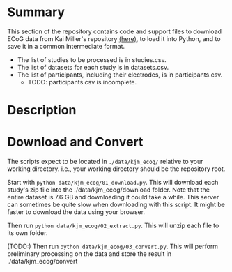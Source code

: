 # Summary

This section of the repository contains code and support files to download ECoG data from Kai Miller's
repository [(here)](https://exhibits.stanford.edu/data/catalog/zk881ps0522),
to load it into Python, and to save it in a common intermediate format.

* The list of studies to be processed is in studies.csv.
* The list of datasets for each study is in datasets.csv.
* The list of participants, including their electrodes, is in participants.csv.
    * TODO: participants.csv is incomplete.

# Description

# Download and Convert

The scripts expect to be located in `./data/kjm_ecog/` relative to your working directory.
i.e., your working directory should be the repository root.

Start with `python data/kjm_ecog/01_download.py`.
This will download each study's zip file into the ./data/kjm_ecog/download folder.
Note that the entire dataset is 7.6 GB and downloading it could take a while.
This server can sometimes be quite slow when downloading with this script.
It might be faster to download the data using your browser. 

Then run `python data/kjm_ecog/02_extract.py`. This will unzip each file to its own folder.

(TODO:) Then run `python data/kjm_ecog/03_convert.py`. This will perform preliminary processing
 on the data and store the result in ./data/kjm_ecog/convert
